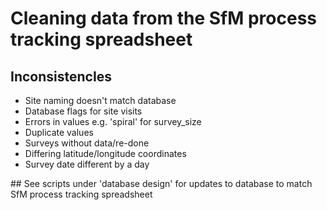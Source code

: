 # Cleaning data from the SfM process tracking spreadsheet
  
  ## InconsistencIes
  <ul>
    <li>Site naming doesn't match database</li>
    <li>Database flags for site visits</li>
    <li>Errors in values e.g. 'spiral' for survey_size</li>
    <li>Duplicate values</li>
    <li>Surveys without data/re-done</li>
    <li>Differing latitude/longitude coordinates</li>
    <li>Survey date different by a day</li>
  </ul>
## See scripts under 'database design' for updates to database to match SfM process tracking spreadsheet
